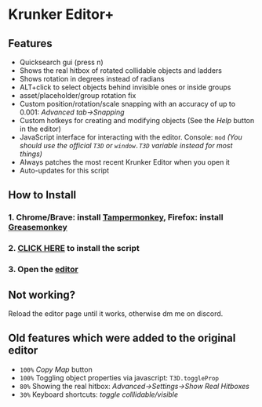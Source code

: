 # Krunker Editor+

## Features
- Quicksearch gui (press n)
- Shows the real hitbox of rotated collidable objects and ladders
- Shows rotation in degrees instead of radians
- ALT+click to select objects behind invisible ones or inside groups
- asset/placeholder/group rotation fix
- Custom position/rotation/scale snapping with an accuracy of up to 0.001: *Advanced tab→Snapping*
- Custom hotkeys for creating and modifying objects (See the *Help* button in the editor)
- JavaScript interface for interacting with the editor. Console: `mod`
 *(You should use the official `T3D` or `window.T3D` variable instead for most things)*
- Always patches the most recent Krunker Editor when you open it
- Auto-updates for this script

## How to Install
### 1. Chrome/Brave: install [Tampermonkey](https://chrome.google.com/webstore/detail/tampermonkey/dhdgffkkebhmkfjojejmpbldmpobfkfo?hl=en), Firefox: install [Greasemonkey](https://addons.mozilla.org/en-US/firefox/addon/greasemonkey/)

### 2. [CLICK HERE](https://github.com/j4k0xb/Krunker-Editor-Plus/raw/master/userscript.user.js) to install the script
### 3. Open the [editor]([https://krunker.io/editor.html](https://krunker.io/editor.html))

## Not working?
Reload the editor page until it works, otherwise dm me on discord.

## Old features which were added to the original editor
- `100%` *Copy Map* button
- `100%` Toggling object properties via javascript: `T3D.toggleProp`
- `80%` Showing the real hitbox: *Advanced→Settings→Show Real Hitboxes*
- `30%` Keyboard shortcuts: *toggle colllidable/visible*

